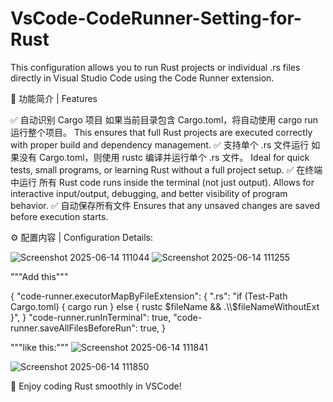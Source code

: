 # VsCode-CodeRunner-Setting-for-Rust
This configuration allows you to run Rust projects or individual .rs files directly in Visual Studio Code using the Code Runner extension.

📌 功能简介 | Features

✅ 自动识别 Cargo 项目
如果当前目录包含 Cargo.toml，将自动使用 cargo run 运行整个项目。
This ensures that full Rust projects are executed correctly with proper build and dependency management.
✅ 支持单个 .rs 文件运行
如果没有 Cargo.toml，则使用 rustc 编译并运行单个 .rs 文件。
Ideal for quick tests, small programs, or learning Rust without a full project setup.
✅ 在终端中运行
所有 Rust code runs inside the terminal (not just output).
Allows for interactive input/output, debugging, and better visibility of program behavior.
✅ 自动保存所有文件
Ensures that any unsaved changes are saved before execution starts.

⚙️ 配置内容 | Configuration Details:

![Screenshot 2025-06-14 111044](https://github.com/user-attachments/assets/800022b1-2d24-4b47-8dc5-13f79b600617)
![Screenshot 2025-06-14 111255](https://github.com/user-attachments/assets/b0939fde-a953-4e0c-a3a9-91b75d45f2ce)

"""Add this"""

{
  "code-runner.executorMapByFileExtension": {
          ".rs": "if (Test-Path Cargo.toml) { cargo run } else { rustc $fileName && .\\$fileNameWithoutExt }",
  }
  "code-runner.runInTerminal": true,
  "code-runner.saveAllFilesBeforeRun": true,
}

"""like this:"""
![Screenshot 2025-06-14 111841](https://github.com/user-attachments/assets/f9883fd0-cf61-4c80-909b-d67909f893a4)

![Screenshot 2025-06-14 111850](https://github.com/user-attachments/assets/2c375418-4120-4c3c-a471-402752192a9e)

📌 Enjoy coding Rust smoothly in VSCode!
